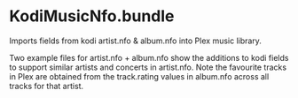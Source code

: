 # KodiMusicNfo.bundle
Imports fields from kodi artist.nfo &amp; album.nfo into Plex music library.

Two example files for artist.nfo + album.nfo show the additions to kodi fields to support similar artists and concerts in artist.nfo. Note the favourite tracks in Plex are obtained from the track.rating values in album.nfo across all tracks for that artist.
